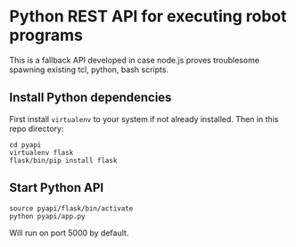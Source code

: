 # Python REST API for executing robot programs

This is a fallback API developed in case node.js proves troublesome spawning existing tcl, python, bash scripts.

## Install Python dependencies

First install `virtualenv` to your system if not already installed. Then in this repo directory:

	cd pyapi
	virtualenv flask
	flask/bin/pip install flask

## Start Python API

	source pyapi/flask/bin/activate
	python pyapi/app.py

Will run on port 5000 by default.
